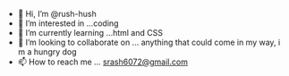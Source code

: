- 👋 Hi, I’m @rush-hush
- 👀 I’m interested in ...coding
- 🌱 I’m currently learning ...html and CSS
- 💞️ I’m looking to collaborate on ... anything that could come in my way, i m a hungry dog
- 📫 How to reach me ... srash6072@gmail.com

<!---
rush-hush/rush-hush is a ✨ special ✨ repository because its `README.md` (this file) appears on your GitHub profile.
You can click the Preview link to take a look at your changes.
--->
